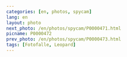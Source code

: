 ```yaml
---
categories: [en, photos, spycam]
lang: en
layout: photo
next_photo: /en/photos/spycam/P0000471.html
picname: P0000472
prev_photo: /en/photos/spycam/P0000473.html
tags: [Fotofalle, Leopard]
---
```

